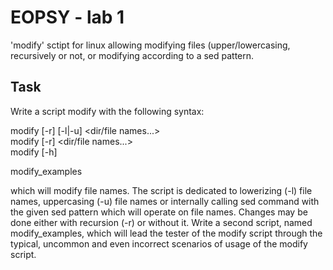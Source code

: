 # EOPSY - lab 1
'modify' sctipt for linux allowing modifying files (upper/lowercasing, recursively or not, or modifying according to a sed pattern.
## Task
Write a script modify with the following syntax:

  modify [-r] [-l|-u] <dir/file names...>   
  modify [-r] <sed pattern> <dir/file names...>   
  modify [-h]   
  
  modify_examples

which will modify file names. The script is dedicated to lowerizing (-l) file names, uppercasing (-u)  file names or internally calling sed command with the given sed pattern which will operate on file names. Changes may be done either with recursion (-r) or without it. Write a second script, named modify_examples, which will lead the tester of the modify script through the typical, uncommon and even incorrect scenarios of usage of the modify script.

